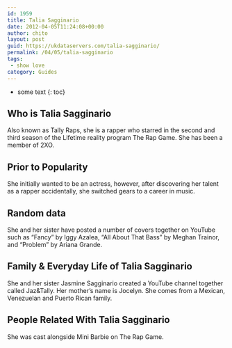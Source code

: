 ```yaml
---
id: 1959
title: Talia Sagginario
date: 2012-04-05T11:24:08+00:00
author: chito
layout: post
guid: https://ukdataservers.com/talia-sagginario/
permalink: /04/05/talia-sagginario
tags:
 - show love
category: Guides
---
```


* some text
{: toc}
          
          
## Who is  Talia Sagginario
                  
                  
                  
Also known as Tally Raps, she is a rapper who starred in the second and third season of the Lifetime reality program The Rap Game. She has been a member of 2XO. 
                  
                
                
                
## Prior to Popularity 
                  
                  
                  
She initially wanted to be an actress, however, after discovering her talent as a rapper accidentally, she switched gears to a career in music. 
                  
                
                
                
## Random data 
                  
                  
                  
She and her sister have posted a number of covers together on YouTube such as &#8220;Fancy&#8221; by Iggy Azalea, &#8220;All About That Bass&#8221; by Meghan Trainor, and &#8220;Problem&#8221; by Ariana Grande. 
                  
                
                
                
## Family & Everyday Life of Talia Sagginario
                  
                  
                  
She and her sister Jasmine Sagginario created a YouTube channel together called Jaz&Tally. Her mother&#8217;s name is Jocelyn. She comes from a Mexican, Venezuelan and Puerto Rican family. 
                  
                
                
                
## People Related With  Talia Sagginario
                  
                  
                  
She was cast alongside Mini Barbie on The Rap Game. 
                  
                
              
            
          
          
          
    
    
  
